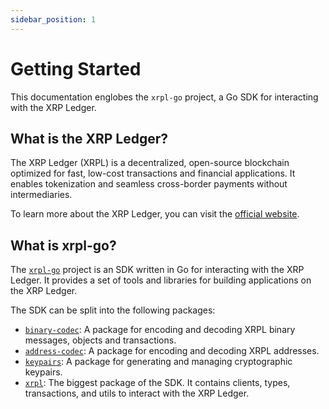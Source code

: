 ```yaml
---
sidebar_position: 1
---
```


# Getting Started

This documentation englobes the `xrpl-go` project, a Go SDK for interacting with the XRP Ledger.

## What is the XRP Ledger?

The XRP Ledger (XRPL) is a decentralized, open-source blockchain optimized for fast, low-cost transactions and financial applications. It enables tokenization and seamless cross-border payments without intermediaries.

To learn more about the XRP Ledger, you can visit the [official website](https://xrpl.org/).

## What is xrpl-go?

The [`xrpl-go`](https://github.com/Peersyst/xrpl-go) project is an SDK written in Go for interacting with the XRP Ledger. It provides a set of tools and libraries for building applications on the XRP Ledger.

The SDK can be split into the following packages:

- [`binary-codec`](/docs/binary-codec): A package for encoding and decoding XRPL binary messages, objects and transactions.
- [`address-codec`](/docs/address-codec): A package for encoding and decoding XRPL addresses.
- [`keypairs`](/docs/keypairs): A package for generating and managing cryptographic keypairs.
- [`xrpl`](/docs/xrpl/currency): The biggest package of the SDK. It contains clients, types, transactions, and utils to interact with the XRP Ledger.
